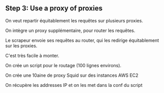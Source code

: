 ## Step 3: Use a proxy of proxies

On veut repartir équitablement les requêtes sur plusieurs proxies.

On intègre un proxy supplémentaire, pour router les requêtes.

Le scrapeur envoie ses requêtes au router, qui les redirige équitablement sur les proxies.

C'est très facile à monter.


On crée un script pour le routage (100 lignes environs).

On crée une 10aine de proxy Squid sur des instances AWS EC2

On récupère les addresses IP et on les met dans la conf du script
